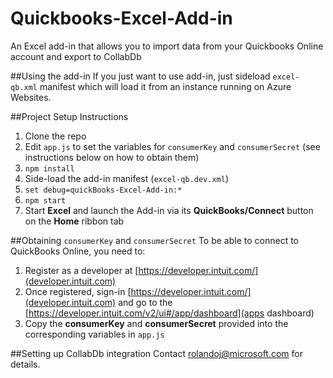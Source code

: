 # Quickbooks-Excel-Add-in
An Excel add-in that allows you to import data from your Quickbooks Online account and export to CollabDb  

##Using the add-in
If you just want to use  add-in, just sideload `excel-qb.xml` manifest which will load it from an instance running on Azure Websites. 

##Project Setup Instructions
1. Clone the repo
2. Edit `app.js` to set the variables for `consumerKey` and `consumerSecret` (see instructions below on how to obtain them)
2. `npm install`
3. Side-load the add-in manifest (`excel-qb.dev.xml`)
3. `set debug=quickBooks-Excel-Add-in:*`
4. `npm start`
5. Start **Excel** and launch the Add-in via its  **QuickBooks/Connect** button on the **Home** ribbon tab

##Obtaining `consumerKey` and `consumerSecret`
To be able to connect to QuickBooks Online, you need to:
1. Register as a developer at [https://developer.intuit.com/](developer.intuit.com)
2. Once registered, sign-in [https://developer.intuit.com/](developer.intuit.com) and go to the [https://developer.intuit.com/v2/ui#/app/dashboard](apps dashboard)
3. Copy the **consumerKey** and **consumerSecret** provided into the corresponding variables in `app.js`

##Setting up CollabDb integration
Contact rolandoj@microsoft.com for details.
